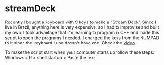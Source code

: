 # streamDeck
Recently I bought a keyboard with 9 keys to make a "Stream Deck".
Since I live in Brazil, anything here is very expensive, so I had to improvise and built my own.
I took advantage that I'm learning to program in C++ and made this script to open the programs I needed.
I changed the keys from the NUMPAD to it since the keyboard I use doesn't have one. Check the [video](https://youtube.com/shorts/SLkyWT5qbKI?feature=share)

To make the script start when your computer starts up follow these steps: Windows + R > shell:startup > Paste the .exe
